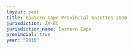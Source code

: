 ```yaml
---
layout: year
title: Eastern Cape Provincial Gazettes 2016
jurisdiction: ZA-EC
jurisdiction_name: Eastern Cape
provincial: true
year: "2016"
---
```

